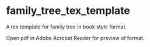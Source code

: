 # family_tree_tex_template
A tex template for family tree in book style format.

Open pdf in Adobe Acrobat Reader for preview of format.
